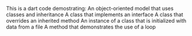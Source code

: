 This is a dart code demostrating:
An object-oriented model that uses classes and inheritance
A class that implements an interface
A class that overrides an inherited method
An instance of a class that is initialized with data from a file
A method that demonstrates the use of a loop
